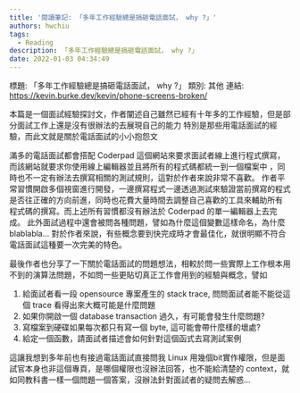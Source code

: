 ```yaml
---
title: '閱讀筆記: 「多年工作經驗總是搞砸電話面試， why ?」'
authors: hwchiu
tags:
  - Reading
description: 「多年工作經驗總是搞砸電話面試， why ?」
date: 2022-01-03 04:34:49
---
```


標題: 「多年工作經驗總是搞砸電話面試， why ?」
類別: 其他
連結: https://kevin.burke.dev/kevin/phone-screens-broken/

本篇是一個面試經驗探討文，作者闡述自己雖然已經有十年多的工作經驗，但是部分面試工作上還是沒有很辦法的去展現自己的能力
特別是那些用電話面試的經驗，而此文就是關於電話面試的小小抱怨文

滿多的電話面試都會搭配 Coderpad 這個網站來要求面試者線上進行程式撰寫，而該網站就要求你使用線上編輯器並且將所有的程式碼都統一到一個檔案中
，同時也不一定有辦法去撰寫相關的測試規則，這對於作者來說非常不喜歡。
作者平常習慣開啟多個視窗進行開發，一邊撰寫程式一邊透過測試來驗證當前撰寫的程式是否往正確的方向前進，同時也花費大量時間去調整自己喜歡的工具來輔助所有
程式碼的撰寫。而上述所有習慣都沒有辦法於 Coderpad 的單一編輯器上去完成。
此外面試過程中還會被問各種問題，譬如為什麼這個變數這樣命名，為什麼blablabla... 對於作者來說，有些概念要到快完成時才會最佳化，就很明顯不符合電話面試這種要一次完美的特色。

最後作者也分享了一下關於電話面試的問題想法，相較於問一些實際上工作根本用不到的演算法問題，不如問一些更貼切真正工作會用到的經驗與概念，譬如
1. 給面試者看一段 opensource 專案產生的 stack trace, 問問面試者能不能從這個 trace 看得出來大概可能是什麼問題
2. 如果你開啟一個 database transaction 過久，有可能會發生什麼問題?
3. 寫檔案到硬碟如果每次都只有寫一個 byte, 這可能會帶什麼樣的壞處?
4. 給定一個函數，請面試者描述會如何針對這個函式去寫測試案例

這讓我想到多年前也有接過電話面試直接問我 Linux 用幾個bit實作權限，但是面試官本身也非這個專頁，是哪個權限也沒辦法回答，也不能給清楚的 context，就如同教科書一樣一個問題一個答案，沒辦法針對面試者的疑問去解惑...

